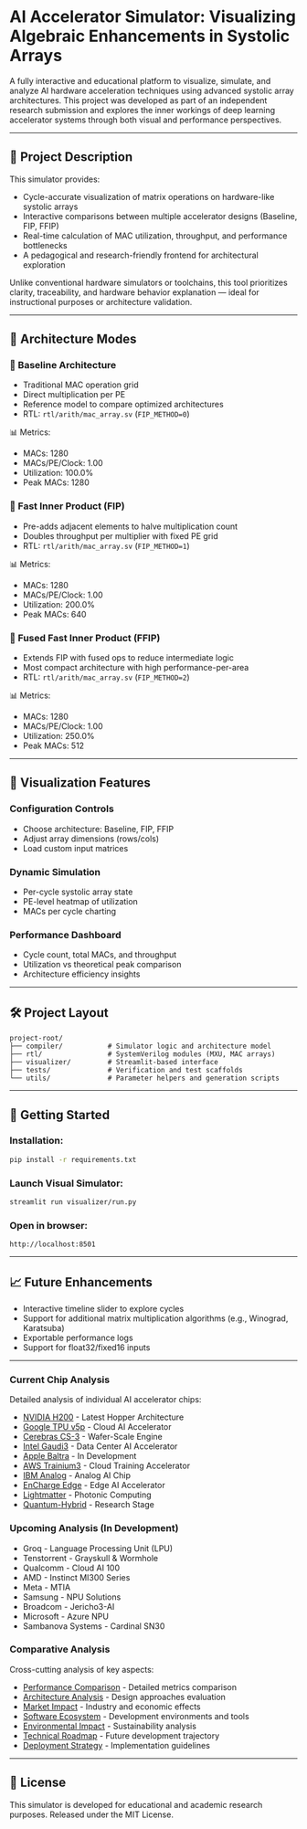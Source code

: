 # AI Accelerator Simulator: Visualizing Algebraic Enhancements in Systolic Arrays

A fully interactive and educational platform to visualize, simulate, and analyze AI hardware acceleration techniques using advanced systolic array architectures. This project was developed as part of an independent research submission and explores the inner workings of deep learning accelerator systems through both visual and performance perspectives.

---

## 🚀 Project Description

This simulator provides:
- Cycle-accurate visualization of matrix operations on hardware-like systolic arrays
- Interactive comparisons between multiple accelerator designs (Baseline, FIP, FFIP)
- Real-time calculation of MAC utilization, throughput, and performance bottlenecks
- A pedagogical and research-friendly frontend for architectural exploration

Unlike conventional hardware simulators or toolchains, this tool prioritizes clarity, traceability, and hardware behavior explanation — ideal for instructional purposes or architecture validation.

---

## 📐 Architecture Modes

### 🔹 Baseline Architecture
- Traditional MAC operation grid
- Direct multiplication per PE
- Reference model to compare optimized architectures
- RTL: `rtl/arith/mac_array.sv` (`FIP_METHOD=0`)

📊 Metrics:
- MACs: 1280
- MACs/PE/Clock: 1.00
- Utilization: 100.0%
- Peak MACs: 1280

### 🔸 Fast Inner Product (FIP)
- Pre-adds adjacent elements to halve multiplication count
- Doubles throughput per multiplier with fixed PE grid
- RTL: `rtl/arith/mac_array.sv` (`FIP_METHOD=1`)

📊 Metrics:
- MACs: 1280
- MACs/PE/Clock: 1.00
- Utilization: 200.0%
- Peak MACs: 640

### 🔺 Fused Fast Inner Product (FFIP)
- Extends FIP with fused ops to reduce intermediate logic
- Most compact architecture with high performance-per-area
- RTL: `rtl/arith/mac_array.sv` (`FIP_METHOD=2`)

📊 Metrics:
- MACs: 1280
- MACs/PE/Clock: 1.00
- Utilization: 250.0%
- Peak MACs: 512

---

## 🧠 Visualization Features

### Configuration Controls
- Choose architecture: Baseline, FIP, FFIP
- Adjust array dimensions (rows/cols)
- Load custom input matrices

### Dynamic Simulation
- Per-cycle systolic array state
- PE-level heatmap of utilization
- MACs per cycle charting

### Performance Dashboard
- Cycle count, total MACs, and throughput
- Utilization vs theoretical peak comparison
- Architecture efficiency insights

---

## 🛠️ Project Layout

```
project-root/
├── compiler/           # Simulator logic and architecture model
├── rtl/                # SystemVerilog modules (MXU, MAC arrays)
├── visualizer/         # Streamlit-based interface
├── tests/              # Verification and test scaffolds
└── utils/              # Parameter helpers and generation scripts
```

---

## 🧪 Getting Started

### Installation:
```bash
pip install -r requirements.txt
```

### Launch Visual Simulator:
```bash
streamlit run visualizer/run.py
```

### Open in browser:
```
http://localhost:8501
```

---

## 📈 Future Enhancements
- Interactive timeline slider to explore cycles
- Support for additional matrix multiplication algorithms (e.g., Winograd, Karatsuba)
- Exportable performance logs
- Support for float32/fixed16 inputs


---

### Current Chip Analysis
Detailed analysis of individual AI accelerator chips:
- [NVIDIA H200](chips/nvidia-h200.md) - Latest Hopper Architecture
- [Google TPU v5p](chips/google-tpu.md) - Cloud AI Accelerator
- [Cerebras CS-3](chips/cerebras-cs3.md) - Wafer-Scale Engine
- [Intel Gaudi3](chips/intel-gaudi3.md) - Data Center AI Accelerator
- [Apple Baltra](chips/apple-baltra.md) - In Development
- [AWS Trainium3](chips/aws-trainium.md) - Cloud Training Accelerator
- [IBM Analog](chips/ibm-analog.md) - Analog AI Chip
- [EnCharge Edge](chips/encharge-edge.md) - Edge AI Accelerator
- [Lightmatter](chips/lightmatter.md) - Photonic Computing
- [Quantum-Hybrid](chips/quantum-hybrid.md) - Research Stage

### Upcoming Analysis (In Development)
- Groq - Language Processing Unit (LPU)
- Tenstorrent - Grayskull & Wormhole
- Qualcomm - Cloud AI 100
- AMD - Instinct MI300 Series
- Meta - MTIA
- Samsung - NPU Solutions
- Broadcom - Jericho3-AI
- Microsoft - Azure NPU
- Sambanova Systems - Cardinal SN30

### Comparative Analysis
Cross-cutting analysis of key aspects:
- [Performance Comparison](analysis/performance-comparison.md) - Detailed metrics comparison
- [Architecture Analysis](analysis/architecture-analysis.md) - Design approaches evaluation
- [Market Impact](analysis/market-impact.md) - Industry and economic effects
- [Software Ecosystem](analysis/software-ecosystem.md) - Development environments and tools
- [Environmental Impact](analysis/environmental-impact.md) - Sustainability analysis
- [Technical Roadmap](analysis/technical-roadmap.md) - Future development trajectory
- [Deployment Strategy](analysis/deployment-strategy.md) - Implementation guidelines
---

## 📄 License

This simulator is developed for educational and academic research purposes. Released under the MIT License.


<!-- Keywords: AI Accelerator, Systolic Array, Deep Learning Hardware, Hardware Visualization, MAC Optimization, FIP, FFIP, GEMM, Matrix Multiplication, RTL Simulation, Architecture Design, AI Hardware Research -->

